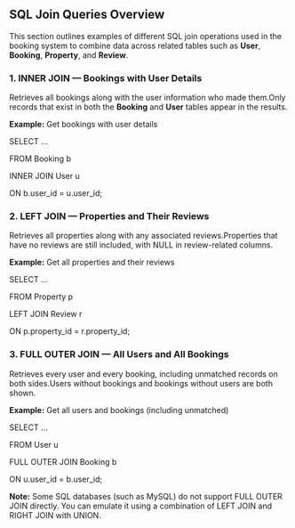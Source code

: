﻿## SQL Join Queries Overview

This section outlines examples of different SQL join operations used in the booking system to combine data across related tables such as **User**, **Booking**, **Property**, and **Review**.

### 1\. INNER JOIN — Bookings with User Details

Retrieves all bookings along with the user information who made them.Only records that exist in both the **Booking** and **User** tables appear in the results.

**Example:** Get bookings with user details

SELECT ...

FROM Booking b

INNER JOIN User u

ON b.user_id = u.user_id;

### 2\. LEFT JOIN — Properties and Their Reviews

Retrieves all properties along with any associated reviews.Properties that have no reviews are still included, with NULL in review-related columns.

**Example:** Get all properties and their reviews

SELECT ...

FROM Property p

LEFT JOIN Review r

ON p.property_id = r.property_id;

### 3\. FULL OUTER JOIN — All Users and All Bookings

Retrieves every user and every booking, including unmatched records on both sides.Users without bookings and bookings without users are both shown.

**Example:** Get all users and bookings (including unmatched)

SELECT ...

FROM User u

FULL OUTER JOIN Booking b

ON u.user_id = b.user_id;

**Note:** Some SQL databases (such as MySQL) do not support FULL OUTER JOIN directly. You can emulate it using a combination of LEFT JOIN and RIGHT JOIN with UNION.
